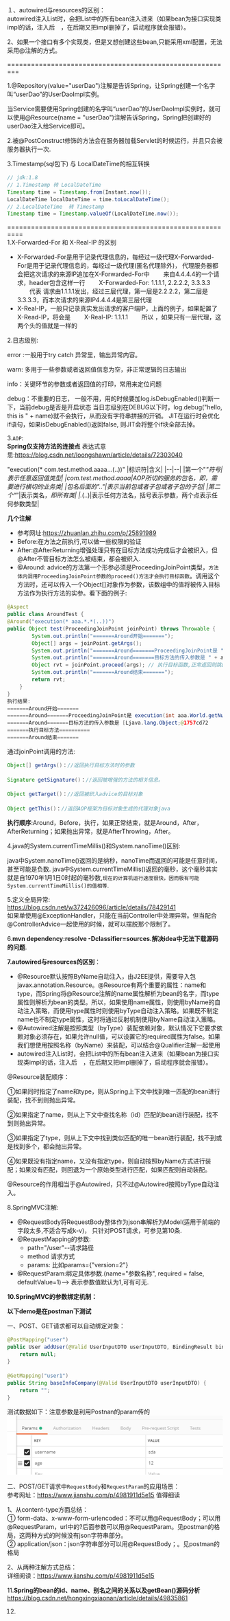１、autowired与resources的区别：  
autowired注入List时，会把List中的所有bean注入进来（如果bean为接口实现类impl的话，注入后　，在后期又把impl删掉了，启动程序就会报错）。  
 
2、如果一个接口有多个实现类，但是又想创建这些bean,只能采用xml配置，无法采用@注解的方式。  

=========================================================

1.@Repository(value="userDao")注解是告诉Spring，让Spring创建一个名字叫“userDao”的UserDaoImpl实例。  

当Service需要使用Spring创建的名字叫“userDao”的UserDaoImpl实例时，就可以使用@Resource(name = "userDao")注解告诉Spring，Spring把创建好的userDao注入给Service即可。 

2.被@PostConstruct修饰的方法会在服务器加载Servlet的时候运行，并且只会被服务器执行一次.  

3.Timestamp(sql包下) 与 LocalDateTime的相互转换
```java
// jdk:1.8
// 1.Timestamp 转 LocalDateTime 
Timestamp time = Timestamp.from(Instant.now());
LocalDateTime localDateTime = time.toLocalDateTime();
// 2.LocalDateTime  转 Timestamp
Timestamp time = Timestamp.valueOf(LocalDateTime.now());
```
==========================================================  
1.X-Forwarded-For 和 X-Real-IP 的区别  
- X-Forwarded-For是用于记录代理信息的，每经过一级代理X-Forwarded-For是用于记录代理信息的，每经过一级代理(匿名代理除外)，
     代理服务器都会把这次请求的来源IP追加在X-Forwarded-For中
　　来自4.4.4.4的一个请求，header包含这样一行
　　X-Forwarded-For: 1.1.1.1, 2.2.2.2, 3.3.3.3
　　代表 请求由1.1.1.1发出，经过三层代理，第一层是2.2.2.2，第二层是3.3.3.3，而本次请求的来源IP4.4.4.4是第三层代理
- X-Real-IP，一般只记录真实发出请求的客户端IP，上面的例子，如果配置了X-Read-IP，将会是
　　X-Real-IP: 1.1.1.1
　　所以 ，如果只有一层代理，这两个头的值就是一样的

2.日志级别:

error :一般用于try catch 异常里，输出异常内容。

warn: 多用于一些参数或者返回值信息为空，非正常逻辑的日志输出

info：关键环节的参数或者返回值的打印，常用来定位问题

debug：不重要的日志， 一般不用，用的时候要加log.isDebugEnabled()判断一下，当前debug是否是开启状态
当日志级别在DEBUG以下时，log.debug("hello, this is " + name)就不会执行，从而没有字符串拼接的开销。
JIT在运行时会优化if语句，如果isDebugEnabled()返回false, 则JIT会将整个if块全部去掉。 

3.```AOP```:  
**Spring仅支持方法的连接点**
表达式意思:https://blog.csdn.net/loongshawn/article/details/72303040

"execution(* com.test.method.aaaa..*.*(..))"
|标识符|含义|
|--|--|
|第一个"*"符号|表示任意返回值类型|
|com.test.method.aaaa|AOP所切的服务的包名，即，需要进行横切的业务类|
|包名后面的".."|表示当前包或者子包或者子包的子包|
|第二个“*”|表示类名，*即所有类|
|.*(..)|表示任何方法名，括号表示参数，两个点表示任何参数类型|

**几个注解**
- 参考网址:https://zhuanlan.zhihu.com/p/25891989
- Before:在方法之前执行,可以做一些权限的验证
- After:@AfterReturning增强处理只有在目标方法成功完成后才会被织入，但@After不管目标方法怎么被结束，都会被织入.
- @Around: advice的方法第一个形参必须是ProceedingJoinPoint类型，```方法体内调用ProceedingJoinPoint参数的proceed()方法才会执行目标函数```。调用这个方法时，还可以传入一个Object[]对象作为参数，该数组中的值将被传入目标方法作为执行方法的实参。看下面的例子:
```java
@Aspect
public class AroundTest {
@Around("execution(* aaa.*.*(..))")
public Object test(ProceedingJoinPoint joinPoint) throws Throwable {
        System.out.println("=======Around开始=======");
        Object[] args = joinPoint.getArgs();
        System.out.println("=======Around=======ProceedingJoinPoint是 " + joinPoint.toString());
        System.out.println("=======Around=======目标方法的传入参数是 " + args);
        Object rvt = joinPoint.proceed(args); // 执行目标函数,正常返回则跳回这里.
        System.out.println("=======Around结束=======");
        return rvt;
    }
}
执行结果:
=======Around开始=======  
=======Around=======ProceedingJoinPoint是 execution(int aaa.World.getNum())  
=======Around=======目标方法的传入参数是 [Ljava.lang.Object;@1757cd72  
=======执行目标方法==========  
=======Around结束=======
```
通过joinPoint调用的方法:
```java
Object[] getArgs()：//返回执行目标方法时的参数

Signature getSignature()：//返回被增强的方法的相关信息。

Object getTarget()：//返回被织入advice的目标对象

Object getThis()：//返回AOP框架为目标对象生成的代理对象java

```

**执行顺序**:Around，Before，执行，如果正常结束，就是Around，After，AfterReturning；如果抛出异常，就是AfterThrowing，After。 

4.java的System.currentTimeMillis()和System.nanoTime()区别: 

java中System.nanoTime()返回的是纳秒，nanoTime而返回的可能是任意时间，甚至可能是负数.
java中System.currentTimeMillis()返回的毫秒，这个毫秒其实就是自1970年1月1日0时起的毫秒数,```现在的计算机运行速度很快，因而极有可能System.currentTimeMillis()的值相等```. 

5.定义全局异常:  
https://blog.csdn.net/w372426096/article/details/78429141  
如果单使用@ExceptionHandler，只能在当前Controller中处理异常。但当配合@ControllerAdvice一起使用的时候，就可以摆脱那个限制了。

6.**mvn dependency:resolve -Dclassifier=sources.解决idea中无法下载源码的问题**.

**7.autowired与resources的区别**： 
- @Resource默认按照ByName自动注入，由J2EE提供，需要导入包javax.annotation.Resource。@Resource有两个重要的属性：name和type，而Spring将@Resource注解的name属性解析为bean的名字，而type属性则解析为bean的类型。所以，如果使用name属性，则使用byName的自动注入策略，而使用type属性时则使用byType自动注入策略。如果既不制定name也不制定type属性，这时将通过反射机制使用byName自动注入策略。
- @Autowired注解是按照类型（byType）装配依赖对象，默认情况下它要求依赖对象必须存在，如果允许null值，可以设置它的required属性为false。如果我们想使用按照名称（byName）来装配，可以结合@Qualifier注解一起使用
- autowired注入List时，会把List中的所有bean注入进来（如果bean为接口实现类impl的话，注入后　，在后期又把impl删掉了，启动程序就会报错）。

@Resource装配顺序：

①如果同时指定了name和type，则从Spring上下文中找到唯一匹配的bean进行装配，找不到则抛出异常。

②如果指定了name，则从上下文中查找名称（id）匹配的bean进行装配，找不到则抛出异常。

③如果指定了type，则从上下文中找到类似匹配的唯一bean进行装配，找不到或是找到多个，都会抛出异常。

④如果既没有指定name，又没有指定type，则自动按照byName方式进行装配；如果没有匹配，则回退为一个原始类型进行匹配，如果匹配则自动装配。

@Resource的作用相当于@Autowired，只不过@Autowired按照byType自动注入。

8.SpringMVC注解:
- @RequestBody将RequestBody整体作为json串解析为Model(适用于前端的字段太多,不适合写成k-v)， 只针对POST请求，可参见第10条.
- @RequestMapping的参数:
    - path="/user"--请求路径
    - method 请求方式
    - params: 比如params={"version=2"}
- @RequestParam:绑定具体参数.(name="参数名称", required = false, defaultValue=1)--> 表示参数值默认为1,可有可无.

**10.SpringMVC的参数绑定机制：**

**以下demo是在postman下测试**

一、POST、GET请求都可以自动绑定对象：
```java
@PostMapping("user")
public User addUser(@Valid UserInputDTO userInputDTO, BindingResult bindingResult){
    return null;
}

@GetMapping("user1")
public String baseInfoCompany(@Valid UserInputDTO userInputDTO) {
    return "";
}
```
测试数据如下：注意参数是利用Postnan的param传的    
<img src="../imgs/request.png" />

二、POST/GET请求中```RequestBody```和```RequestParam```的应用场景：  
参考网址：https://www.jianshu.com/p/4981911d5e15 值得细读

1、从content-type方面总结：  
① form-data、x-www-form-urlencoded：不可以用@RequestBody；可以用@RequestParam，url中的?后面参数可以用@RequestParam。见postman的格局，这两种方式的时候没有json字符串部分。  
② application/json：json字符串部分可以用@RequestBody；。见postman的格局

2、从两种注解方式总结：  
详细阅读：https://www.jianshu.com/p/4981911d5e15 

11.**Spring的bean的id、name、别名之间的关系以及getBean()源码分析**   
https://blog.csdn.net/hongxingxiaonan/article/details/49835861

12.






